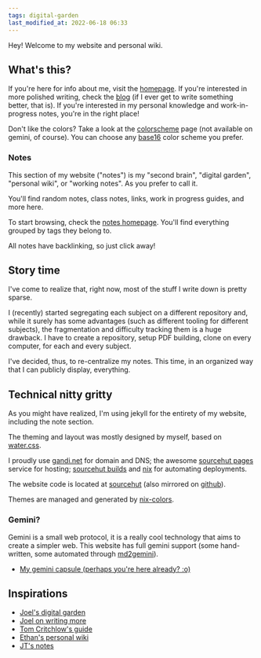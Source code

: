 ```yaml
---
tags: digital-garden
last_modified_at: 2022-06-18 06:33
---
```


Hey! Welcome to my website and personal wiki.

## What's this?

If you're here for info about me, visit the [homepage](../index.md). If you're interested
in more polished writing, check the [blog](../blog.html) (if I ever get to write
something better, that is). If you're interested in my personal knowledge and
work-in-progress notes, you're in the right place!

Don't like the colors? Take a look at the [colorscheme](../colorscheme.html) page (not
available on gemini, of course). You can choose any
[base16](https://github.com/base16-project/base16) color scheme you prefer.

### Notes

This section of my website ("notes") is my "second brain", "digital garden",
"personal wiki", or "working notes". As you prefer to call it.

You'll find random notes, class notes, links, work in progress guides, and more
here.

To start browsing, check the [notes homepage](../notes.html). You'll find everything
grouped by tags they belong to.

All notes have backlinking, so just click away!

## Story time

I've come to realize that, right now, most of the stuff I write down is pretty
sparse.

I (recently) started segregating each subject on a different repository and,
while it surely has some advantages (such as different tooling for different
subjects), the fragmentation and difficulty tracking them is a huge drawback. I
have to create a repository, setup PDF building, clone on every computer, for
each and every subject.

I've decided, thus, to re-centralize my notes. This time, in an organized way
that I can publicly display, everything.

## Technical nitty gritty

As you might have realized, I'm using jekyll for the entirety of my
website, including the note section.

The theming and layout was mostly designed by myself, based on
[water.css](https://watercss.kognise.dev/).

I proudly use [gandi.net](https://gandi.net) for domain and DNS; the awesome
[sourcehut pages](https://srht.site) service for hosting;
[sourcehut builds](https://builds.sr.ht) and [nix](https://nixos.org) for
automating deployments.

The website code is located at [sourcehut](https://sr.ht/~misterio/misterio.me)
(also mirrored on [github](https://github.com/misterio77/misterio.me)).

Themes are managed and generated by
[nix-colors](https://github.com/misterio77/nix-colors).

### Gemini?

Gemini is a small web protocol, it is a really cool technology that aims to
create a simpler web. This website has full gemini support (some hand-written,
some automated through [md2gemini](https://github.com/makeworld-the-better-one/md2gemini)).

- [My gemini capsule (perhaps you're here already? :o)](gemini://misterio.me)

## Inspirations

- [Joel's digital garden](https://joelhooks.com/digital-garden)
- [Joel on writing more](https://joelhooks.com/on-writing-more)
- [Tom Critchlow's guide](https://tomcritchlow.com/2019/02/17/building-digital-garden/)
- [Ethan's personal wiki](https://ethan.yoois.me)
- [JT's notes](https://notes.gnotract.com)
